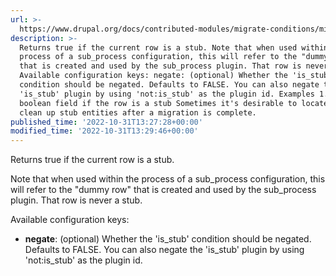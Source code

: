 ```yaml
---
url: >-
  https://www.drupal.org/docs/contributed-modules/migrate-conditions/migrate-conditions-condition-plugins/is-stub
description: >-
  Returns true if the current row is a stub. Note that when used within the
  process of a sub_process configuration, this will refer to the "dummy row"
  that is created and used by the sub_process plugin. That row is never a stub.
  Available configuration keys: negate: (optional) Whether the 'is_stub'
  condition should be negated. Defaults to FALSE. You can also negate the
  'is_stub' plugin by using 'not:is_stub' as the plugin id. Examples 1. Set a
  boolean field if the row is a stub Sometimes it's desirable to locate and
  clean up stub entities after a migration is complete.
published_time: '2022-10-31T13:27:28+00:00'
modified_time: '2022-10-31T13:29:46+00:00'
---
```

Returns true if the current row is a stub.

Note that when used within the process of a sub\_process configuration, this will refer to the "dummy row" that is created and used by the sub\_process plugin. That row is never a stub.

Available configuration keys: 

* **negate**: (optional) Whether the 'is\_stub' condition should be negated. Defaults to FALSE. You can also negate the 'is\_stub' plugin by using 'not:is\_stub' as the plugin id.